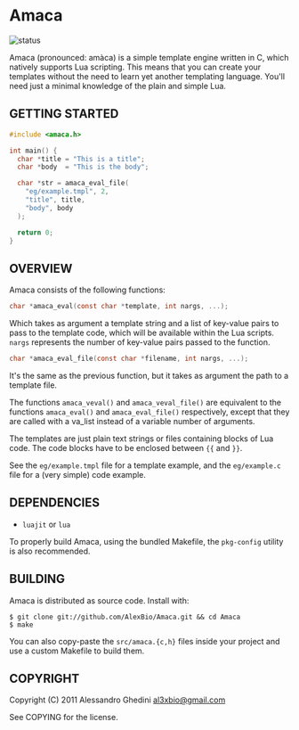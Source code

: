 Amaca
=====

![status](http://stillmaintained.com/AlexBio/Amaca.png)

Amaca (pronounced: amàca) is a simple template engine written in C, which
natively supports Lua scripting. This means that you can create your templates
without the need to learn yet another templating language. You'll need just a
minimal knowledge of the plain and simple Lua.

## GETTING STARTED

~~~~ c
#include <amaca.h>

int main() {
  char *title = "This is a title";
  char *body  = "This is the body";

  char *str = amaca_eval_file(
    "eg/example.tmpl", 2,
    "title", title,
    "body", body
  );

  return 0;
}
~~~~

## OVERVIEW

Amaca consists of the following functions:

~~~~ c
char *amaca_eval(const char *template, int nargs, ...);
~~~~

Which takes as argument a template string and a list of key-value pairs to pass
to the template code, which will be available within the Lua scripts. `nargs`
represents the number of key-value pairs passed to the function.

~~~~ c
char *amaca_eval_file(const char *filename, int nargs, ...);
~~~~

It's the same as the previous function, but it takes as argument the path to a
template file.

The functions `amaca_veval()` and `amaca_veval_file()` are equivalent to
the functions `amaca_eval()` and `amaca_eval_file()` respectively, except
that they are called with a va_list instead of a variable number of arguments.

The templates are just plain text strings or files containing blocks of Lua code.
The code blocks have to be enclosed between `{{` and `}}`.

See the `eg/example.tmpl` file for a template example, and the `eg/example.c`
file for a (very simple) code example.

## DEPENDENCIES

 * `luajit` or `lua`

To properly build Amaca, using the bundled Makefile, the `pkg-config` utility is
also recommended.

## BUILDING

Amaca is distributed as source code. Install with:

~~~~
$ git clone git://github.com/AlexBio/Amaca.git && cd Amaca
$ make
~~~~

You can also copy-paste the `src/amaca.{c,h}` files inside your project and use
a custom Makefile to build them.

## COPYRIGHT

Copyright (C) 2011 Alessandro Ghedini <al3xbio@gmail.com>

See COPYING for the license.
